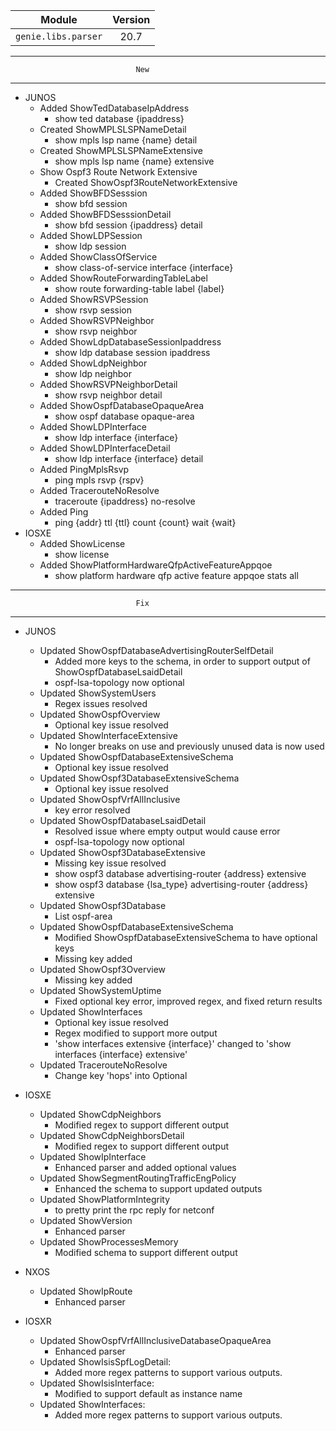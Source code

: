 | Module                  | Version       |
| ------------------------|:-------------:|
| ``genie.libs.parser``   |    20.7       |

--------------------------------------------------------------------------------
                                New
--------------------------------------------------------------------------------
* JUNOS
    * Added ShowTedDatabaseIpAddress
        * show ted database {ipaddress}
    * Created ShowMPLSLSPNameDetail
        * show mpls lsp name {name} detail
    * Created ShowMPLSLSPNameExtensive
        * show mpls lsp name {name} extensive
    * Show Ospf3 Route Network Extensive
        * Created ShowOspf3RouteNetworkExtensive
    * Added ShowBFDSesssion
        * show bfd session
    * Added ShowBFDSesssionDetail
        * show bfd session {ipaddress} detail
    * Added ShowLDPSession
        * show ldp session
    * Added ShowClassOfService
        * show class-of-service interface {interface}
    * Added ShowRouteForwardingTableLabel
        * show route forwarding-table label {label}
    * Added ShowRSVPSession
        * show rsvp session
    * Added ShowRSVPNeighbor
        * show rsvp neighbor
    * Added ShowLdpDatabaseSessionIpaddress
        * show ldp database session ipaddress
    * Added ShowLdpNeighbor
        * show ldp neighbor
    * Added ShowRSVPNeighborDetail
        * show rsvp neighbor detail
    * Added ShowOspfDatabaseOpaqueArea
        * show ospf database opaque-area
    * Added ShowLDPInterface
        * show ldp interface {interface}
    * Added ShowLDPInterfaceDetail
        * show ldp interface {interface} detail
    * Added PingMplsRsvp
        * ping mpls rsvp {rspv}
    * Added TracerouteNoResolve
        * traceroute {ipaddress} no-resolve
    * Added Ping
        * ping {addr} ttl {ttl} count {count} wait {wait}
* IOSXE
    * Added ShowLicense
        * show license
    * Added ShowPlatformHardwareQfpActiveFeatureAppqoe
        * show platform hardware qfp active feature appqoe stats all

--------------------------------------------------------------------------------
                                Fix
--------------------------------------------------------------------------------
* JUNOS
    * Updated ShowOspfDatabaseAdvertisingRouterSelfDetail
        * Added more keys to the schema, in order to support output of ShowOspfDatabaseLsaidDetail
        * ospf-lsa-topology now optional
    * Updated ShowSystemUsers
        * Regex issues resolved
    * Updated ShowOspfOverview
        * Optional key issue resolved
    * Updated ShowInterfaceExtensive
        * No longer breaks on use and previously unused data is now used
    * Updated ShowOspfDatabaseExtensiveSchema
        * Optional key issue resolved
    * Updated ShowOspf3DatabaseExtensiveSchema
        * Optional key issue resolved
    * Updated ShowOspfVrfAllInclusive
        * key error resolved
    * Updated ShowOspfDatabaseLsaidDetail
        * Resolved issue where empty output would cause error
        * ospf-lsa-topology now optional
    * Updated ShowOspf3DatabaseExtensive
        * Missing key issue resolved
        * show ospf3 database advertising-router {address} extensive
        * show ospf3 database {lsa_type} advertising-router {address} extensive
    * Updated ShowOspf3Database
        * List ospf-area
    * Updated ShowOspfDatabaseExtensiveSchema
        * Modified ShowOspfDatabaseExtensiveSchema to have optional keys
        * Missing key added
    * Updated ShowOspf3Overview
        * Missing key added
    * Updated ShowSystemUptime
        * Fixed optional key error, improved regex, and fixed return results
    * Updated ShowInterfaces
        * Optional key issue resolved
        * Regex modified to support more output
        * 'show interfaces extensive {interface}' changed to 'show interfaces {interface} extensive'
    * Updated TracerouteNoResolve
        * Change key 'hops' into Optional
* IOSXE
    * Updated ShowCdpNeighbors
        * Modified regex to support different output
    * Updated ShowCdpNeighborsDetail
        * Modified regex to support different output
    * Updated ShowIpInterface
        * Enhanced parser and added optional values
    * Updated ShowSegmentRoutingTrafficEngPolicy
        * Enhanced the schema to support updated outputs
    * Updated ShowPlatformIntegrity
        * to pretty print the rpc reply for netconf
    * Updated ShowVersion
        * Enhanced parser
    * Updated ShowProcessesMemory
        * Modified schema to support different output

* NXOS
    * Updated ShowIpRoute
        * Enhanced parser

* IOSXR
    * Updated ShowOspfVrfAllInclusiveDatabaseOpaqueArea
        * Enhanced parser
    * Updated ShowIsisSpfLogDetail:
        * Added more regex patterns to support various outputs.
    * Updated ShowIsisInterface:
        * Modified to support default as instance name
    * Updated ShowInterfaces:
        * Added more regex patterns to support various outputs.

